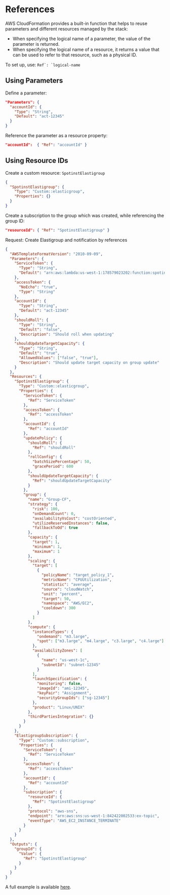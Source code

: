 # References

AWS CloudFormation provides a built-in function that helps to reuse parameters and different resources managed by the stack:

- When specifying the logical name of a parameter, the value of the parameter is returned.
- When specifying the logical name of a resource, it returns a value that can be used to refer to that resource, such as a physical ID.

To set up, use: `` Ref`: `logical-name ``

## Using Parameters

Define a parameter:

```json
"Parameters": {
  "accountId": {
    "Type": "String",
    "Default": "act-12345"
  }
}
```

Reference the parameter as a resource property:

```json
"accountId":  { "Ref": "accountId" }
```

## Using Resource IDs

Create a custom resource: `SpotinstElastigroup`

```json
{
  "SpotinstElastigroup": {
    "Type": "Custom::elasticgroup",
    "Properties": {}
  }
}
```

Create a subscription to the group which was created, while referencing the group ID:

```json
"resourceId": { "Ref": "SpotinstElastigroup" }
```

Request: Create Elastigroup and notification by references

```json
{
  "AWSTemplateFormatVersion": "2010-09-09",
  "Parameters": {
    "ServiceToken": {
      "Type": "String",
      "Default": "arn:aws:lambda:us-west-1:178579023202:function:spotinst-cloudformation"
    },
    "accessToken": {
      "NoEcho": "true",
      "Type": "String"
    },
    "accountId": {
      "Type": "String",
      "Default": "act-12345"
    },
    "shouldRoll": {
      "Type": "String",
      "Default": "false",
      "Description": "Should roll when updating"
    },
    "shouldUpdateTargetCapacity": {
      "Type": "String",
      "Default": "true",
      "AllowedValues": ["false", "true"],
      "Description": "Should update target capacity on group update"
    }
  },
  "Resources": {
    "SpotinstElastigroup": {
      "Type": "Custom::elasticgroup",
      "Properties": {
        "ServiceToken": {
          "Ref": "ServiceToken"
        },
        "accessToken": {
          "Ref": "accessToken"
        },
        "accountId": {
          "Ref": "accountId"
        },
        "updatePolicy": {
          "shouldRoll": {
            "Ref": "shouldRoll"
          },
          "rollConfig": {
            "batchSizePercentage": 50,
            "gracePeriod": 600
          },
          "shouldUpdateTargetCapacity": {
            "Ref": "shouldUpdateTargetCapacity"
          }
        },
        "group": {
          "name": "Group-CF",
          "strategy": {
            "risk": 100,
            "onDemandCount": 0,
            "availabilityVsCost": "costOriented",
            "utilizeReservedInstances": false,
            "fallbackToOd": true
          },
          "capacity": {
            "target": 1,
            "minimum": 1,
            "maximum": 1
          },
          "scaling": {
            "target": [
              {
                "policyName": "target_policy_1",
                "metricName": "CPUUtilization",
                "statistic": "average",
                "source": "cloudWatch",
                "unit": "percent",
                "target": 50,
                "namespace": "AWS/EC2",
                "cooldown": 300
              }
            ]
          },
          "compute": {
            "instanceTypes": {
              "ondemand": "m3.large",
              "spot": ["m3.large", "m4.large", "c3.large", "c4.large"]
            },
            "availabilityZones": [
              {
                "name": "us-west-1c",
                "subnetId": "subnet-12345"
              }
            ],
            "launchSpecification": {
              "monitoring": false,
              "imageId": "ami-12345",
              "keyPair": "Assignment",
              "securityGroupIds": ["sg-12345"]
            },
            "product": "Linux/UNIX"
          },
          "thirdPartiesIntegration": {}
        }
      }
    },
    "ElastigroupSubscription": {
      "Type": "Custom::subscription",
      "Properties": {
        "ServiceToken": {
          "Ref": "ServiceToken"
        },
        "accessToken": {
          "Ref": "accessToken"
        },
        "accountId": {
          "Ref": "accountId"
        },
        "subscription": {
          "resourceId": {
            "Ref": "SpotinstElastigroup"
          },
          "protocol": "aws-sns",
          "endpoint": "arn:aws:sns:us-west-1:842422002533:ex-topic",
          "eventType": "AWS_EC2_INSTANCE_TERMINATE"
        }
      }
    }
  },
  "Outputs": {
    "groupId": {
      "Value": {
        "Ref": "SpotinstElastigroup"
      }
    }
  }
}
```

A full example is available [here](tools-and-provisioning/cloudformation/beanstalk-examples/create-new-environment).
